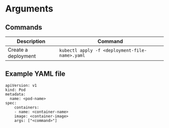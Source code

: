 # Arguments

## Commands 

| Description | Command |
| --- | ----------- |
| Create a deployment | `kubectl apply -f <deployment-file-name>.yaml` |

## Example YAML file

```
apiVersion: v1
kind: Pod
metadata:
  name: <pod-name>
spec:
    containers:
    - name: <container-name>
    image: <container-image>
    args: ["<command>"]
```